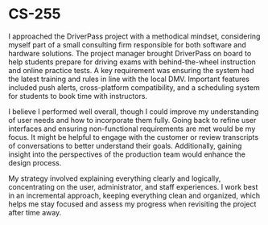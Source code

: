 # CS-255

I approached the DriverPass project with a methodical mindset, considering myself part of a small consulting firm responsible for both software and hardware solutions. The project manager brought DriverPass on board to help students prepare for driving exams with behind-the-wheel instruction and online practice tests. A key requirement was ensuring the system had the latest training and rules in line with the local DMV. Important features included push alerts, cross-platform compatibility, and a scheduling system for students to book time with instructors.

I believe I performed well overall, though I could improve my understanding of user needs and how to incorporate them fully. Going back to refine user interfaces and ensuring non-functional requirements are met would be my focus. It might be helpful to engage with the customer or review transcripts of conversations to better understand their goals. Additionally, gaining insight into the perspectives of the production team would enhance the design process.

My strategy involved explaining everything clearly and logically, concentrating on the user, administrator, and staff experiences. I work best in an incremental approach, keeping everything clean and organized, which helps me stay focused and assess my progress when revisiting the project after time away.
